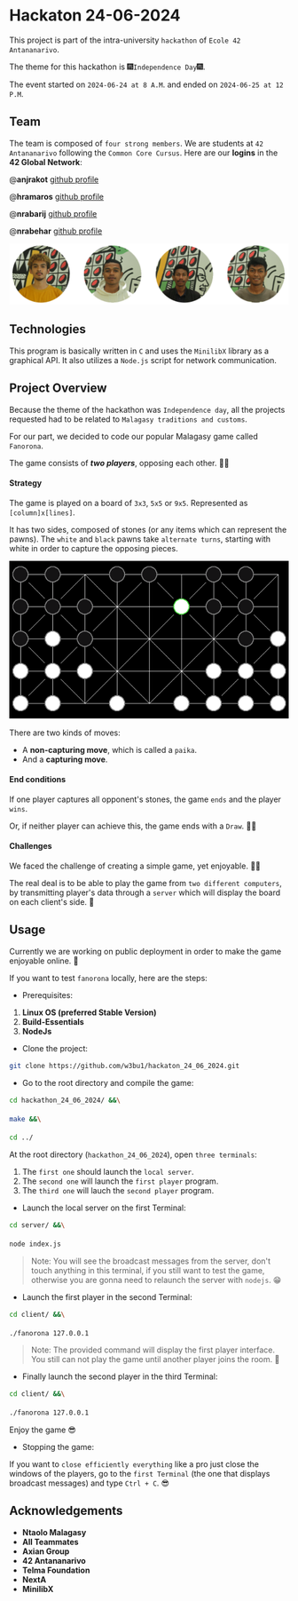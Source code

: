 # Hackaton 24-06-2024

This project is part of the intra-university `hackathon` of `Ecole 42 Antananarivo`.

The theme for this hackathon is 🎆`Independence Day`🎆.

The event started on `2024-06-24 at 8 A.M`. and ended on `2024-06-25 at 12 P.M`.

## Team

The team is composed of `four strong members`. We are students at `42 Antananarivo` following the `Common Core Cursus`. Here are our **logins** in the **42 Global Network**:

@**anjrakot** [github profile](https://github.com/Fafafa12)

@**hramaros** [github profile](https://github.com/shexweeknd)

@**nrabarij** [github profile](https://github.com/nrabarij)

@**nrabehar** [github profile](https://github.com/nrabehar)

![profiles](https://github.com/w3bu1/blob/blob/main/hackaton_24_06_2024/profiles.png?raw=true)

## Technologies

This program is basically written in `C` and uses the `MinilibX` library as a graphical API. It also utilizes a `Node.js` script for network communication.

## Project Overview

Because the theme of the hackathon was `Independence day`, all the projects requested had to be related to `Malagasy traditions and customs`.

For our part, we decided to code our popular Malagasy game called `Fanorona`.

The game consists of ***two players***, opposing each other. 🤼‍♂️

#### Strategy

The game is played on a board of `3x3`, `5x5` or `9x5`. Represented as `[column]x[lines]`.

It has two sides, composed of stones (or any items which can represent the pawns). The `white` and `black` pawns take `alternate turns`, starting with white in order to capture the opposing pieces.

![fanorona](https://github.com/w3bu1/blob/blob/main/hackaton_24_06_2024/fanorona.png?raw=true)

There are two kinds of moves:

- A **non-capturing move**, which is called a `paika`.
- And a **capturing move**.

#### End conditions

If one player captures all opponent's stones, the game `ends` and the player `wins`.

Or, if neither player can achieve this, the game ends with a `Draw`. 🤝🏽

#### Challenges

We faced the challenge of creating a simple game, yet enjoyable. 💁🏽

The real deal is to be able to play the game from `two different computers`, by transmitting player's data through a `server` which will display the board on each client's side. 🤔

## Usage

Currently we are working on public deployment in order to make the game enjoyable online. 🔗

If you want to test `fanorona` locally, here are the steps:

- Prerequisites:

1. **Linux OS (preferred Stable Version)**
2. **Build-Essentials**
3. **NodeJs**

- Clone the project:

```bash
git clone https://github.com/w3bu1/hackaton_24_06_2024.git
```

- Go to the root directory and compile the game:

```bash
cd hackathon_24_06_2024/ &&\

make &&\

cd ../
```

At the root directory (`hackathon_24_06_2024`), open `three terminals`:

1. The `first one` should launch the `local server`.
2. The `second one` will launch the `first player` program.
3. The `third one` will lauch the `second player` program.

- Launch the local server on the first Terminal:

```bash
cd server/ &&\

node index.js
```

>Note: You will see the broadcast messages from the server, don't touch anything in this terminal, if you still want to test the game, otherwise you are gonna need to relaunch the server with `nodejs`. 😁

- Launch the first player in the second Terminal:

```bash
cd client/ &&\

./fanorona 127.0.0.1
```

>Note: The provided command will display the first player interface. You still can not play the game until another player joins the room. 🫠

- Finally launch the second player in the third Terminal:

```bash
cd client/ &&\

./fanorona 127.0.0.1
```

Enjoy the game 😎

- Stopping the game:

If you want to `close efficiently everything` like a pro just close the windows of the players, go to the `first Terminal` (the one that displays broadcast messages) and type `Ctrl + C`. 😎

## Acknowledgements

- **Ntaolo Malagasy**
- **All Teammates**
- **Axian Group**
- **42 Antananarivo**
- **Telma Foundation**
- **NextA**
- **MinilibX**
